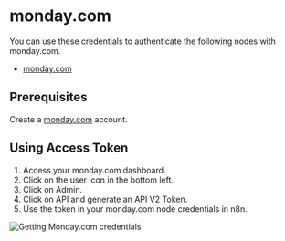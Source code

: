 # monday.com

You can use these credentials to authenticate the following nodes with monday.com.
- [monday.com](/integrations/nodes/n8n-nodes-base.mondayCom/)

## Prerequisites

Create a [monday.com](https://monday.com/) account.

## Using Access Token
1. Access your monday.com dashboard.
2. Click on the user icon in the bottom left.
3. Click on Admin.
4. Click on API and generate an API V2 Token.
5. Use the token in your monday.com node credentials in n8n.

![Getting Monday.com credentials](/_images/integrations/credentials/mondaycom/using-access-token.gif)
